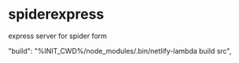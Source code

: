 # spiderexpress
express server for spider form

 "build": "%INIT_CWD%/node_modules/.bin/netlify-lambda build src",
   
   
